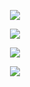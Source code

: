 <p align="center">
  <img src="https://profil-api-hizmetim.vercel.app/renderlanmis/hello.svg">
</p>
<p align="center"> <a href="#"><img src="https://profil-api-hizmetim.vercel.app/api/bilgi"></a> </p>
<p align="center">
<a href="https://profil-api-hizmetim.vercel.app/api/oynatilan?open"><img src="https://profil-api-hizmetim.vercel.app/api/oynatilan"></a> </p>

<p align="center"> <a href="#"><img src="https://profil-api-hizmetim.vercel.app/api/listele"></a> </p>
